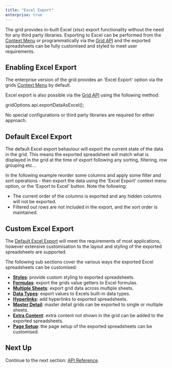 ```yaml
---
title: "Excel Export"
enterprise: true
---
```


The grid provides in-built Excel (xlsx) export functionality without the need for any third party libraries. Exporting to 
Excel can be performed from the [Context Menu](/context-menu/) or programmatically via the [Grid API](/grid-api/) and 
the exported spreadsheets can be fully customised and styled to meet user requirements.

<image-caption src="excel-export/resources/excel-export-context-menu.png" alt="Set Filter" width="48rem" centered="true"></image-caption>

## Enabling Excel Export

The enterprise version of the grid provides an 'Excel Export' option via the grids [Context Menu](/context-menu/) by default.

Excel export is also possible via the [Grid API](/grid-api/) using the following method: 

<snippet>
 gridOptions.api.exportDataAsExcel();
</snippet>

No special configurations or third party libraries are required for either approach.

## Default Excel Export

The default Excel export behaviour will export the current state of the data in the grid. This means the exported 
spreadsheet will match what is displayed in the grid at the time of export following any sorting, filtering, row 
grouping etc...

In the following example reorder some columns and apply some filter and sort operations - then export the data using
the 'Excel Export' context menu option, or the 'Export to Excel' button. Note the following:

- The current order of the columns is exported and any hidden columns will not be exported.
- Filtered out rows are not included in the export, and the sort order is maintained.

<grid-example title='Default Excel Export' name='excel-default-export' type='generated' options='{ "enterprise": true, "exampleHeight": 600 }'></grid-example>

## Custom Excel Export 

The [Default Excel Export](/excel-export/#default-excel-export) will meet the requirements of most applications, 
however extensive customisation to the layout and styling of the exported spreadsheets are supported.

The following sub sections cover the various ways the exported Excel spreadsheets can be customised:

- **[Styles](/excel-export-styles/)**: provide custom styling to exported spreadsheets.
- **[Formulas](/excel-export-formulas/)**: export the grids value getters to Excel formulas.
- **[Multiple Sheets](/excel-export-multiple-sheets/)**: export grid data across multiple sheets.
- **[Data Types](/excel-export-data-types/)**: export values to Excels built-in data types.
- **[Hyperlinks](/excel-export-hyperlinks/)**: add hyperlinks to exported spreadsheets.
- **[Master Detail](/excel-export-master-detail/)**: master detail grids can be exported to single or multiple sheets.
- **[Extra Content](/excel-export-extra-content/)**: extra content not shown in the grid can be added to the exported spreadsheets.
- **[Page Setup](/excel-export-page-setup/)**: the page setup of the exported spreadsheets can be customised.

## Next Up

Continue to the next section: [API Reference](/excel-export-api/).

